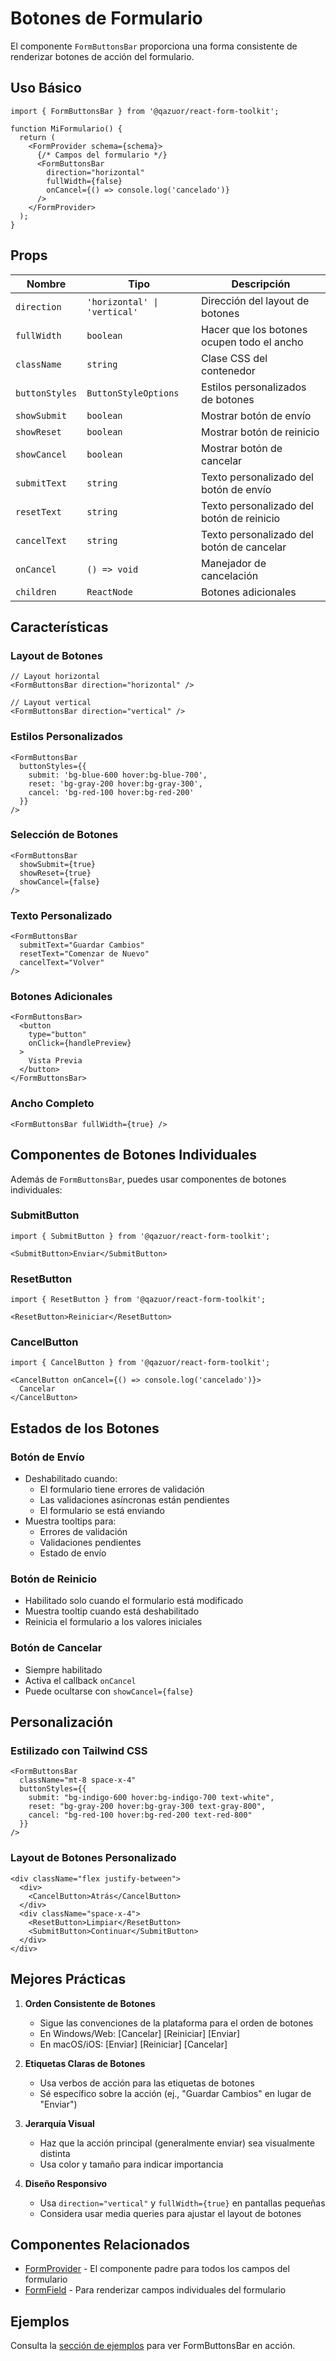 # Botones de Formulario

El componente `FormButtonsBar` proporciona una forma consistente de renderizar botones de acción del formulario.

## Uso Básico

```tsx
import { FormButtonsBar } from '@qazuor/react-form-toolkit';

function MiFormulario() {
  return (
    <FormProvider schema={schema}>
      {/* Campos del formulario */}
      <FormButtonsBar
        direction="horizontal"
        fullWidth={false}
        onCancel={() => console.log('cancelado')}
      />
    </FormProvider>
  );
}
```

## Props

| Nombre | Tipo | Descripción |
|--------|------|-------------|
| `direction` | `'horizontal' \| 'vertical'` | Dirección del layout de botones |
| `fullWidth` | `boolean` | Hacer que los botones ocupen todo el ancho |
| `className` | `string` | Clase CSS del contenedor |
| `buttonStyles` | `ButtonStyleOptions` | Estilos personalizados de botones |
| `showSubmit` | `boolean` | Mostrar botón de envío |
| `showReset` | `boolean` | Mostrar botón de reinicio |
| `showCancel` | `boolean` | Mostrar botón de cancelar |
| `submitText` | `string` | Texto personalizado del botón de envío |
| `resetText` | `string` | Texto personalizado del botón de reinicio |
| `cancelText` | `string` | Texto personalizado del botón de cancelar |
| `onCancel` | `() => void` | Manejador de cancelación |
| `children` | `ReactNode` | Botones adicionales |

## Características

### Layout de Botones

```tsx
// Layout horizontal
<FormButtonsBar direction="horizontal" />

// Layout vertical
<FormButtonsBar direction="vertical" />
```

### Estilos Personalizados

```tsx
<FormButtonsBar
  buttonStyles={{
    submit: 'bg-blue-600 hover:bg-blue-700',
    reset: 'bg-gray-200 hover:bg-gray-300',
    cancel: 'bg-red-100 hover:bg-red-200'
  }}
/>
```

### Selección de Botones

```tsx
<FormButtonsBar
  showSubmit={true}
  showReset={true}
  showCancel={false}
/>
```

### Texto Personalizado

```tsx
<FormButtonsBar
  submitText="Guardar Cambios"
  resetText="Comenzar de Nuevo"
  cancelText="Volver"
/>
```

### Botones Adicionales

```tsx
<FormButtonsBar>
  <button
    type="button"
    onClick={handlePreview}
  >
    Vista Previa
  </button>
</FormButtonsBar>
```

### Ancho Completo

```tsx
<FormButtonsBar fullWidth={true} />
```

## Componentes de Botones Individuales

Además de `FormButtonsBar`, puedes usar componentes de botones individuales:

### SubmitButton

```tsx
import { SubmitButton } from '@qazuor/react-form-toolkit';

<SubmitButton>Enviar</SubmitButton>
```

### ResetButton

```tsx
import { ResetButton } from '@qazuor/react-form-toolkit';

<ResetButton>Reiniciar</ResetButton>
```

### CancelButton

```tsx
import { CancelButton } from '@qazuor/react-form-toolkit';

<CancelButton onCancel={() => console.log('cancelado')}>
  Cancelar
</CancelButton>
```

## Estados de los Botones

### Botón de Envío

- Deshabilitado cuando:
  - El formulario tiene errores de validación
  - Las validaciones asíncronas están pendientes
  - El formulario se está enviando
- Muestra tooltips para:
  - Errores de validación
  - Validaciones pendientes
  - Estado de envío

### Botón de Reinicio

- Habilitado solo cuando el formulario está modificado
- Muestra tooltip cuando está deshabilitado
- Reinicia el formulario a los valores iniciales

### Botón de Cancelar

- Siempre habilitado
- Activa el callback `onCancel`
- Puede ocultarse con `showCancel={false}`

## Personalización

### Estilizado con Tailwind CSS

```tsx
<FormButtonsBar
  className="mt-8 space-x-4"
  buttonStyles={{
    submit: "bg-indigo-600 hover:bg-indigo-700 text-white",
    reset: "bg-gray-200 hover:bg-gray-300 text-gray-800",
    cancel: "bg-red-100 hover:bg-red-200 text-red-800"
  }}
/>
```

### Layout de Botones Personalizado

```tsx
<div className="flex justify-between">
  <div>
    <CancelButton>Atrás</CancelButton>
  </div>
  <div className="space-x-4">
    <ResetButton>Limpiar</ResetButton>
    <SubmitButton>Continuar</SubmitButton>
  </div>
</div>
```

## Mejores Prácticas

1. **Orden Consistente de Botones**
   - Sigue las convenciones de la plataforma para el orden de botones
   - En Windows/Web: [Cancelar] [Reiniciar] [Enviar]
   - En macOS/iOS: [Enviar] [Reiniciar] [Cancelar]

2. **Etiquetas Claras de Botones**
   - Usa verbos de acción para las etiquetas de botones
   - Sé específico sobre la acción (ej., "Guardar Cambios" en lugar de "Enviar")

3. **Jerarquía Visual**
   - Haz que la acción principal (generalmente enviar) sea visualmente distinta
   - Usa color y tamaño para indicar importancia

4. **Diseño Responsivo**
   - Usa `direction="vertical"` y `fullWidth={true}` en pantallas pequeñas
   - Considera usar media queries para ajustar el layout de botones

## Componentes Relacionados

- [FormProvider](./form-provider.md) - El componente padre para todos los campos del formulario
- [FormField](./form-field.md) - Para renderizar campos individuales del formulario

## Ejemplos

Consulta la [sección de ejemplos](/examples/basic) para ver FormButtonsBar en acción.
